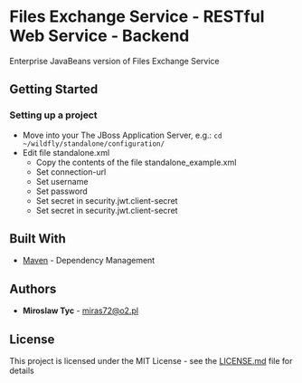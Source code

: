 # Files Exchange Service - RESTful Web Service - Backend 

Enterprise JavaBeans version of Files Exchange Service 

## Getting Started

### Setting up a project

* Move into your The JBoss Application Server, e.g.: `cd ~/wildfly/standalone/configuration/`
* Edit file standalone.xml
    * Copy the contents of the file standalone_example.xml
    * Set connection-url
    * Set username
    * Set password
    * Set secret in security.jwt.client-secret
    * Set secret in security.jwt.client-secret

## Built With

* [Maven](https://maven.apache.org/) - Dependency Management

## Authors

* **Miroslaw Tyc** - <miras72@o2.pl>


## License

This project is licensed under the MIT License - see the [LICENSE.md](LICENSE.md) file for details
